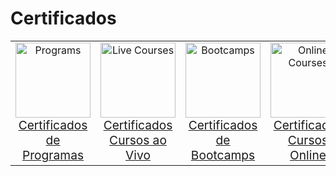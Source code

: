 # Certificados

<table align="center" width="100%" style="border: 0px solid transparent;">
  <tr style="border: none; width: 100%;">
    <td align="center" style="border: none;">
      <a href="./programas/">
        <!-- <img src="https://github.com/Tarikul-Islam-Anik/Animated-Fluent-Emojis/blob/master/Emojis/Travel%20and%20places/Globe%20with%20Meridians.png" alt="Programs" width="120px"> -->
        <img src="https://raw.githubusercontent.com/Tarikul-Islam-Anik/Animated-Fluent-Emojis/master/Emojis/Travel%20and%20places/Globe%20with%20Meridians.png" alt="Programs" width="120px">
        <br><span style="font-size: 1.2em;">Certificados<br>de Programas</span>
      </a>
    </td>
    <td align="center" style="border: none;">
      <a href="./cursos_ao_vivo/">
        <!-- <img src="https://github.com/Tarikul-Islam-Anik/Animated-Fluent-Emojis/blob/master/Emojis/People/Man%20Teacher.png" alt="Live Courses" width="120px"> -->
        <img src="https://raw.githubusercontent.com/Tarikul-Islam-Anik/Animated-Fluent-Emojis/master/Emojis/People/Man%20Teacher.png" alt="Live Courses" width="120px">
        <br><span style="font-size: 1.2em;">Certificados<br>Cursos ao Vivo</span>
      </a>
    </td>
    <td align="center" style="border: none;">
      <a href="./bootcamps/">
        <!-- <img src="https://raw.githubusercontent.com/Tarikul-Islam-Anik/Animated-Fluent-Emojis/master/Emojis/Objects/Graduation%20Cap.png" alt="Bootcamps" width="120px"> -->
        <img src="https://raw.githubusercontent.com/Tarikul-Islam-Anik/Animated-Fluent-Emojis/master/Emojis/Objects/Graduation%20Cap.png" alt="Bootcamps" width="120px">
        <br><span style="font-size: 1.2em;">Certificados<br>de Bootcamps</span>
      </a>
    </td>
    <td align="center" style="border: none;">
      <a href="./cursos_online/">
        <img src="https://raw.githubusercontent.com/Tarikul-Islam-Anik/Animated-Fluent-Emojis/master/Emojis/Objects/Laptop.png" alt="Online Courses" width="120px">
        <br><span style="font-size: 1.2em;">Certificados<br>Cursos Online</span>
      </a>
    </td>
    <td align="center" style="border: none;">
      <a href="./participacao_eventos/">
        <!-- <img src="https://github.com/Tarikul-Islam-Anik/Animated-Fluent-Emojis/blob/master/Emojis/Activities/Admission%20Tickets.png" alt="Events" width="120px"> -->
        <img src="https://raw.githubusercontent.com/Tarikul-Islam-Anik/Animated-Fluent-Emojis/master/Emojis/Activities/Admission%20Tickets.png" alt="Events" width="120px">
        <br><span style="font-size: 1.2em;">Certificados<br>em Eventos</span>
      </a>
    </td>
  </tr>
</table>



<!-- Certificados de Programas
Certificados Cursos ao Vivo
Certificados de Bootcamps
Certificados de Cursos Online
Certificados de Participação de Eventos -->

<!-- - Muito bom para incluir formações estruturadas e de longo prazo (como AWS re/Start, EducaMais, etc.) Pode abranger mentorias, programas governamentais, ou trilhas de capacitação com múltiplos módulos.
- Ótimo para diferenciar cursos com aulas síncronas e interação (ILT).
- Perfeito! Bootcamps têm formato próprio (intensivo, prático, curto prazo).
- Útil para os cursos assíncronos (plataformas como Udemy, Alura, DIO, etc.). -->

<!-- 

<details><summary>Certificados de Programas</summary>
    <details><summary>Cloud - AWS</summary>
        <details>
            <summary>Programa AWS re/Start</summary>
            <ul>
                <li><a href="../cert_ti/03-conclu/cloud/aws/(24-07-30)_Cert_Programa_AWS_re-start.pdf">Certificado (PDF)</a></li>
                <li><a href="https://github.com/PedroHeeger/boot/tree/main/edn/aws/boot_022">Pasta do Projeto</a></li>
                <li><strong>Plataforma:</strong> Escola da Nuvem (EDN)</li>
                <li><strong>Carga Horária:</strong> 181 Horas</li>
                <li><strong>Concluído em:</strong> 30/07/2024</li>
            </ul>
        </details>
    </details>
</details>



<details><summary>Certificados Cursos ao Vivo</summary>
    <details><summary>Cloud - AWS</summary>
        <details>
            <summary>Programa Desenvolvimento Profissional para Carreiras em Nuvem (DPCN) – Formação para Arquiteto de Soluções AWS</summary>
            <ul>
                <li><a href="../cert_ti/03-conclu/cloud/aws/(24-12-17)_Cert_DPCN_EDN.pdf">Certificado (PDF)</a></li>
                <li><strong>Plataforma:</strong> Escola da Nuvem (EDN)</li>
                <li><strong>Carga Horária:</strong> 110 Horas</li>
                <li><strong>Concluído em:</strong> 13/12/2024</li>
            </ul>
        </details>
        <details>
            <summary>AWS Developer</summary>
            <ul>
                <li><a href="../cert_ti/03-conclu/cloud/aws/250602_Cert_AWS_Developer_PH_EDN.pdf">Certificado (PDF)</a></li>
                <li><strong>Plataforma:</strong> Escola da Nuvem (EDN)</li>
                <li><strong>Carga Horária:</strong> 155 Horas</li>
                <li><strong>Concluído em:</strong> 02/06/2025</li>
            </ul>
        </details>
    </details>
    <details><summary>Cybersecurity</summary>
        <details>
        <details>
            <summary>Cybersec Kensei</summary>
            <ul>
                <li><a href="../cert_ti/03-conclu/data/(22-01-28)_Cert_Eng_Dados_PH_SCA.png">Certificado (PDF)</a></li>
                <li><a href="">Pasta do Projeto</a></li>
                <li><strong>Plataforma:</strong> Vai na Web</li>
                <li><strong>Carga Horária:</strong> ?? horas</li>
                <li><strong>Período:</strong> 01/06/25 à 30/12/25</li>
            </ul>
        </details>
    </details>
    <details><summary>Data</summary>
        <details>
        <details>
            <summary>Engenharia de Dados</summary>
            <ul>
                <li><a href="../cert_ti/03-conclu/data/(22-01-28)_Cert_Eng_Dados_PH_SCA.png">Certificado (PDF)</a></li>
                <li><a href="">Pasta do Projeto</a></li>
                <li><strong>Plataforma:</strong> SoulCode Academy</li>
                <li><strong>Carga Horária:</strong> 480 horas</li>
                <li><strong>Período:</strong> 25/10/21 à 28/01/22</li>
            </ul>
        </details>
    </details>
</details>





<details><summary>Certificados de Bootcamps</summary>
    <details><summary>Artificial Intelligence (AI)</summary>
        <details>
            <summary>Formação Fundamentos de Inteligência Artificial</summary>
            <ul>
                <li><a href="../cert_ti/03-conclu/ai/(24-08-12)_Cert_Formacao_Fundamentos...IA_PH_DIO.pdf">Certificado (PDF)</a></li>
                <li><a href="https://github.com/PedroHeeger/boot/tree/main/dio/ai/boot_024">Pasta do Projeto</a></li>
                <li><strong>Plataforma:</strong> DIO</li>
                <li><strong>Carga Horária:</strong> 10 Horas</li>
                <li><strong>Concluído em:</strong> 12/08/2024</li>
            </ul>
        </details>
        <details>
            <summary>Bootcamp Nexa - Fundamentos de IA Generativa e Claude 3</summary>
            <ul>
                <li><a href="../cert_ti/03-conclu/ai/(24-09-08)_Cert_Bootcamp_Nexa...IA_Generativa...Claude_3_PH_DIO.pdf">Certificado (PDF)</a></li>
                <li><a href="https://github.com/PedroHeeger/boot/tree/main/dio/ai/boot_028">Pasta do Projeto</a></li>
                <li><strong>Plataforma:</strong> DIO</li>
                <li><strong>Carga Horária:</strong> 10 Horas</li>
                <li><strong>Concluído em:</strong> 08/09/2024</li>
            </ul>
        </details>
    </details>
    <details><summary>Blockchain</summary>
        <details>
            <summary>Formação Blockchain Specialist</summary>
            <ul>
                <li><a href="../cert_ti/03-conclu/blockchain/(24-09-09)_Cert_Formacao_Blockchain_Specialist_PH_DIO.pdf">Certificado (PDF)</a></li>
                <li><a href="https://github.com/PedroHeeger/boot/tree/main/dio/blockchain/boot_025/">Pasta do Projeto</a></li>
                <li><strong>Plataforma:</strong> DIO</li>
                <li><strong>Carga Horária:</strong> 25 Horas</li>
                <li><strong>Concluído em:</strong> 09/09/2024</li>
            </ul>
        </details>
        <details>
            <summary>Formação Web3 Fundamentals</summary>
            <ul>
                <li><a href="../cert_ti/03-conclu/blockchain/(24-09-03)_Cert_Formacao_Web3_Fundamentals_PH_DIO.pdf">Certificado (PDF)</a></li>
                <li><a href="https://github.com/PedroHeeger/boot/tree/main/dio/blockchain/boot_026/">Pasta do Projeto</a></li>
                <li><strong>Plataforma:</strong> DIO</li>
                <li><strong>Carga Horária:</strong> 28 Horas</li>
                <li><strong>Concluído em:</strong> 03/09/2024</li>
            </ul>
        </details>
        <details>
            <summary>Binance - Blockchain Developer with Solidity</summary>
            <ul>
                <li><a href="../cert_ti/03-conclu/blockchain/(24-09-13)_Cert_Binance-Blockchain...Solidity_PH_DIO.pdf">Certificado (PDF)</a></li>
                <li><a href="https://github.com/PedroHeeger/boot/tree/main/dio/blockchain/boot_027/">Pasta do Projeto</a></li>
                <li><strong>Plataforma:</strong> DIO</li>
                <li><strong>Carga Horária:</strong> 54 Horas</li>
                <li><strong>Concluído em:</strong> 13/09/2024</li>
            </ul>
        </details>
    </details>
    <details><summary>Cloud - AWS</summary>
        <details><summary>Bootcamp Cloud AWS</summary>
            <ul>
                <li><a href="../cert_ti/03-conclu/cloud/aws/(23-10-05)_Cert_Bootcamp_Cloud_AWS_PH_DIO.pdf">Certificado (PDF)</a></li>
                <li><a href="https://github.com/PedroHeeger/boot/tree/main/dio/aws/boot_011">Pasta do Projeto</a></li>
                <li><strong>Plataforma:</strong> DIO</li>
                <li><strong>Carga Horária:</strong> 73 Horas</li>
                <li><strong>Concluído em:</strong> 05/10/2023</li>
            </ul>
        </details>
        <details>
            <summary>Formação AWS Cloud Practitioner Certification</summary>
            <ul>
                <li><a href="../cert_ti/03-conclu/cloud/aws/(23-10-06)_Cert_Formacao_AWS_Cloud_Practitioner_Certification_PH_DIO.pdf">Certificado (PDF)</a></li>
                <li><a href="https://github.com/PedroHeeger/boot/tree/main/dio/aws/boot_012">Pasta do Projeto</a></li>
                <li><strong>Plataforma:</strong> DIO</li>
                <li><strong>Carga Horária:</strong> 28 Horas</li>
                <li><strong>Concluído em:</strong> 06/10/2023</li>
            </ul>
        </details>
        <details><summary>Descubra a Nuvem AWS - Nexa Resources</summary>
            <ul>
                <li><a href="../cert_ti/03-conclu/cloud/aws/(23-09-14)_Cert_Descubra...Nuvem_AWS-Nexa_Resources_PH_DIO.pdf">Certificado (PDF)</a></li>
                <li><a href="https://github.com/PedroHeeger/boot/tree/main/dio/aws/boot_013">Pasta do Projeto</a></li>
                <li><strong>Plataforma:</strong> DIO</li>
                <li><strong>Carga Horária:</strong> 6 Horas</li>
                <li><strong>Concluído em:</strong> 14/09/2023</li>
            </ul>
        </details>
        <details><summary>Descubra a Nuvem AWS – LocalizaLabs</summary>
            <ul>
                <li><a href="../cert_ti/03-conclu/cloud/aws/(23-09-14)_Cert_Descubra...Nuvem_AWS-LocalizaLabs_PH_DIO.pdf">Certificado (PDF)</a></li>
                <li><a href="https://github.com/PedroHeeger/boot/tree/main/dio/aws/boot_014">Pasta do Projeto</a></li>
                <li><strong>Plataforma:</strong> DIO</li>
                <li><strong>Carga Horária:</strong> 5 Horas</li>
                <li><strong>Concluído em:</strong> 14/09/2023</li>
            </ul>
        </details>
    </details>
    <details><summary>Data</summary>
        <details>
            <summary>Ciência de Dados</summary>
            <ul>
                <li><a href="../cert_ti/03-conclu/data/(22-11-26)_Cert_Geracao...Unimed-BH_Ciencia...Dados_PH_DIO.pdf">Certificado (PDF)</a></li>
                <li><a href="">Pasta do Projeto</a></li>
                <li><strong>Plataforma:</strong> DIO</li>
                <li><strong>Carga Horária:</strong> 126 Horas</li>
                <li><strong>Concluído em:</strong> 26/11/2022</li>
            </ul>
        </details>
    </details>
    <details><summary>DevOps</summary>
        <details>
            <summary>Formação DevOps Fundamentals</summary>
            <ul>
                <li><a href="../cert_ti/03-conclu/development/devops/(24-02-23)_Cert_Formacao_DevOps_Fundamentals_PH_DIO.pdf">Certificado (PDF)</a></li>
                <li><a href="https://github.com/PedroHeeger/boot/tree/main/dio/devops/boot_017">Pasta do Projeto</a></li>
                <li><strong>Plataforma:</strong> DIO</li>
                <li><strong>Carga Horária:</strong> 14 Horas</li>
                <li><strong>Concluído em:</strong> 23/02/2024</li>
            </ul>
        </details>
        <details>
            <summary>Jornada DevOps com AWS - Impulso</summary>
            <ul>
                <li><a href="../cert_ti/03-conclu/development/devops/(24-02-28)_Cert_Jornada_DevOps...AWS-Impulso_PH_DIO.pdf">Certificado (PDF)</a></li>
                <li><a href="https://github.com/PedroHeeger/boot/tree/main/dio/devops/boot_020">Pasta do Projeto</a></li>
                <li><strong>Plataforma:</strong> DIO</li>
                <li><strong>Carga Horária:</strong> 69 Horas</li>
                <li><strong>Concluído em:</strong> 28/02/2024</li>
            </ul>
        </details>
    </details>
    <details><summary>Docker</summary>
        <details>
            <summary>Formação Docker Fundamentals</summary>
            <ul>
                <li><a href="../cert_ti/03-conclu/distributed_computing/docker/(23-08-22)_Cert_Formacao_Docker_Fundamentals_PH_DIO.pdf">Certificado (PDF)</a></li>
                <li><a href="https://github.com/PedroHeeger/boot/tree/main/dio/docker/boot_006">Pasta do Projeto</a></li>
                <li><strong>Plataforma:</strong> DIO</li>
                <li><strong>Carga Horária:</strong> 15 Horas</li>
                <li><strong>Concluído em:</strong> 22/08/2023</li>
            </ul>
        </details>
    </details>
    <details><summary>Linux</summary>
        <details>
            <summary>Linux do Zero</summary>
            <ul>
                <li><a href="../cert_ti/03-conclu/os/linux/(23-08-03)_Cert_Linux...Zero_PH_DIO.pdf">Certificado (PDF)</a></li>
                <li><a href="https://github.com/PedroHeeger/boot/tree/main/dio/linux/boot_003">Pasta do Projeto</a></li>
                <li><strong>Plataforma:</strong> DIO</li>
                <li><strong>Carga Horária:</strong> 44 Horas</li>
                <li><strong>Concluído em:</strong> 03/08/2023</li>
            </ul>
        </details>
        <details>
            <summary>Linux Experience</summary>
            <ul>
                <li><a href="../cert_ti/03-conclu/os/linux/(23-08-02)_Cert_Linux_Experience_PH_DIO.pdf">Certificado (PDF)</a></li>
                <li><a href="https://github.com/PedroHeeger/boot/tree/main/dio/linux/boot_004">Pasta do Projeto</a></li>
                <li><strong>Plataforma:</strong> DIO</li>
                <li><strong>Carga Horária:</strong> 42 Horas</li>
                <li><strong>Concluído em:</strong> 02/08/2023</li>
            </ul>
        </details>
        <details>
            <summary>Formação Linux Fundamentals</summary>
            <ul>
                <li><a href="../cert_ti/03-conclu/os/linux/(23-08-03)_Cert_Formacao_Linux_Fundamentals_PH_DIO.pdf">Certificado (PDF)</a></li>
                <li><a href="https://github.com/PedroHeeger/boot/tree/main/dio/linux/boot_005">Pasta do Projeto</a></li>
                <li><strong>Plataforma:</strong> DIO</li>
                <li><strong>Carga Horária:</strong> 23 Horas</li>
                <li><strong>Concluído em:</strong> 03/08/2023</li>
            </ul>
        </details>
    </details>
    <details><summary>HTML</summary>
        <details>
            <summary>Formação HTML Web Developer</summary>
            <ul>
                <li><a href="../cert_ti/03-conclu/programming/html/(23-08-25)_Cert_Formacao_HTML_Web_Developer_PH_DIO.pdf">Certificado (PDF)</a></li>
                <li><a href="https://github.com/PedroHeeger/boot/tree/main/dio/html/boot_007">Pasta do Projeto</a></li>
                <li><strong>Plataforma:</strong> DIO</li>
                <li><strong>Carga Horária:</strong> 21 Horas</li>
                <li><strong>Concluído em:</strong> 25/08/2023</li>
            </ul>
        </details>
    </details>
    <details><summary>Kubernetes</summary>
        <details>
            <summary>Formação Kubernetes Fundamentals</summary>
            <ul>
                <li><a href="../cert_ti/03-conclu/distributed_computing/kubernetes/(24-02-20)_Cert_Formacao_Kubernetes_Fundamentals_PH_DIO.pdf">Certificado (PDF)</a></li>
                <li><a href="https://github.com/PedroHeeger/boot/tree/main/dio/kubernetes/boot_015">Pasta do Projeto</a></li>
                <li><strong>Plataforma:</strong> DIO</li>
                <li><strong>Carga Horária:</strong> 19 Horas</li>
                <li><strong>Concluído em:</strong> 20/02/2024</li>
            </ul>
        </details>
    </details>
</details>